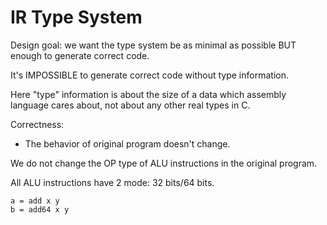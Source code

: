 # IR Type System

Design goal: we want the type system be as minimal as possible BUT enough to generate correct code.

It's IMPOSSIBLE to generate correct code without type information.

Here "type" information is about the size of a data which assembly language cares about, not about any other real types in C.

Correctness:

- The behavior of original program doesn't change.

We do not change the OP type of ALU instructions in the original program.

All ALU instructions have 2 mode: 32 bits/64 bits.

```
a = add x y
b = add64 x y
```

